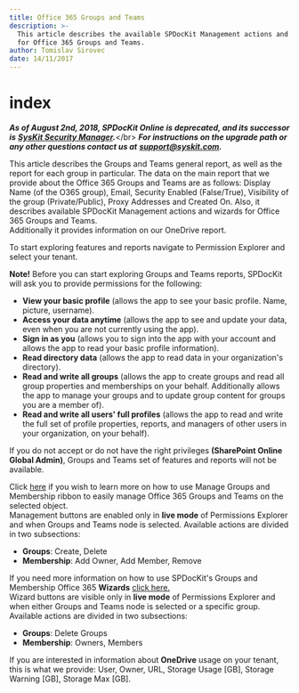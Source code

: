 ```yaml
---
title: Office 365 Groups and Teams
description: >-
  This article describes the available SPDocKit Management actions and wizards
  for Office 365 Groups and Teams.
author: Tomislav Sirovec
date: 14/11/2017
---
```


# index

_**As of August 2nd, 2018, SPDocKit Online is deprecated, and its successor is**_ [_**SysKit Security Manager**_](https://www.syskit.com/products/security-manager/)_**.**_&lt;/br&gt; _**For instructions on the upgrade path or any other questions contact us at**_ [_**support@syskit.com**_](mailto:support@syskit.com)_**.**_

This article describes the Groups and Teams general report, as well as the report for each group in particular. The data on the main report that we provide about the Office 365 Groups and Teams are as follows: Display Name \(of the O365 group\), Email, Security Enabled \(False/True\), Visibility of the group \(Private/Public\), Proxy Addresses and Created On. Also, it describes available SPDocKit Management actions and wizards for Office 365 Groups and Teams.  
Additionally it provides information on our OneDrive report.

To start exploring features and reports navigate to Permission Explorer and select your tenant.

**Note!** Before you can start exploring Groups and Teams reports, SPDocKit will ask you to provide permissions for the following:

* **View your basic profile** \(allows the app to see your basic profile.     Name, picture, username\).
* **Access your data anytime** \(allows the app to see and update your data, even when you are not currently using the app\).
* **Sign in as you** \(allows you to sign into the app with your account and allows the app to read your basic profile information\).
* **Read directory data** \(allows the app to read data in your organization's directory\).
* **Read and write all groups** \(allows the app to create groups and read all group properties and memberships on your behalf. Additionally allows the app to manage your groups and to update group content for groups you are a member of\).
* **Read and write all users' full profiles** \(allows the app to read and write the full set of profile properties, reports, and managers of other users in your organization, on your behalf\).  

If you do not accept or do not have the right privileges **\(SharePoint Online Global Admin\)**, Groups and Teams set of features and reports will not be available.

Click [here](index.md#internal/spdockit-spo/office-365-groups-and-teams/office-365-management-actions) if you wish to learn more on how to use Manage Groups and Membership ribbon to easily manage Office 365 Groups and Teams on the selected object.  
Management buttons are enabled only in **live mode** of Permissions Explorer and when Groups and Teams node is selected. Available actions are divided in two subsections:

* **Groups**: Create, Delete  
* **Membership**: Add Owner, Add Member, Remove

If you need more information on how to use SPDocKit's Groups and Membership Office 365 **Wizards** [click here.](index.md#internal/spdockit-spo/office-365-groups-and-teams/office-365-management-wizard)  
Wizard buttons are visible only in **live mode** of Permissions Explorer and when either Groups and Teams node is selected or a specific group. Available actions are divided in two subsections:

* **Groups**: Delete Groups
* **Membership**: Owners, Members  

If you are interested in information about **OneDrive** usage on your tenant, this is what we provide: User, Owner, URL, Storage Usage \[GB\], Storage Warning \[GB\], Storage Max \[GB\].

